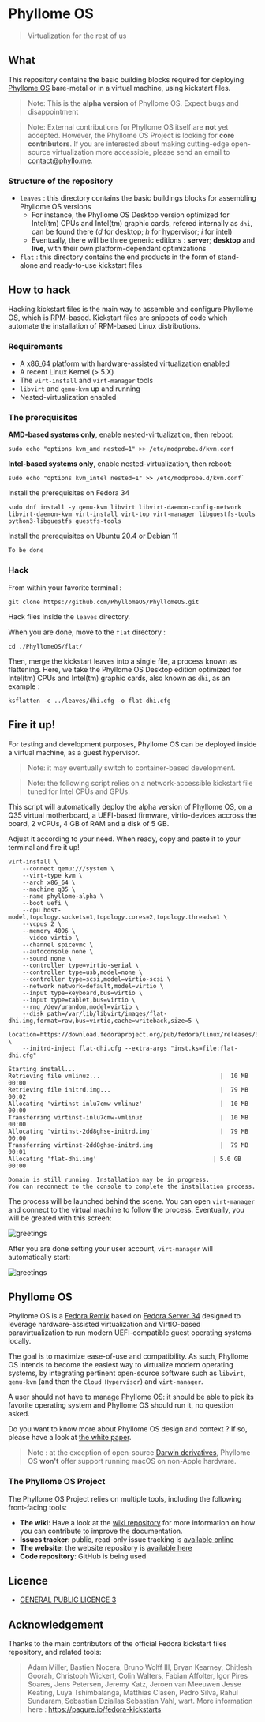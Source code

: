 # Phyllome OS

> Virtualization for the rest of us

## What 

This repository contains the basic building blocks required for deploying [Phyllome OS](https://phyllo.me/) bare-metal or in a virtual machine, using kickstart files.

> Note: This is the **alpha version** of Phyllome OS. Expect bugs and disappointment

> Note: External contributions for Phyllome OS itself are **not** yet accepted. However, the Phyllome OS Project is looking for **core contributors**. If you are interested about making cutting-edge open-source virtualization more accessible, please send an email to contact@phyllo.me.

### Structure of the repository

* `leaves` : this directory contains the basic buildings blocks for assembling Phyllome OS versions
    * For instance, the Phyllome OS Desktop version optimized for Intel(tm) CPUs and Intel(tm) graphic cards, refered internally as `dhi`, can be found there (*d* for desktop; *h* for hypervisor; *i* for intel)
    * Eventually, there will be three generic editions : **server**; **desktop** and **live**, with their own platform-dependant optimizations 
* `flat` : this directory contains the end products in the form of stand-alone and ready-to-use kickstart files

## How to hack

Hacking kickstart files is the main way to assemble and configure Phyllome OS, which is RPM-based. Kickstart files are snippets of code which automate the installation of RPM-based Linux distributions.

### Requirements

* A x86_64 platform with hardware-assisted virtualization enabled
* A recent Linux Kernel (> 5.X)
* The `virt-install` and `virt-manager` tools
* `libvirt` and `qemu-kvm` up and running
* Nested-virtualization enabled 

### The prerequisites

**AMD-based systems only**, enable nested-virtualization, then reboot:

```
sudo echo "options kvm_amd nested=1" >> /etc/modprobe.d/kvm.conf
```

**Intel-based systems only**, enable nested-virtualization, then reboot:

```
sudo echo "options kvm_intel nested=1" >> /etc/modprobe.d/kvm.conf`
```

Install the prerequisites on Fedora 34

```
sudo dnf install -y qemu-kvm libvirt libvirt-daemon-config-network libvirt-daemon-kvm virt-install virt-top virt-manager libguestfs-tools python3-libguestfs guestfs-tools
```

Install the prerequisites on Ubuntu 20.4 or Debian 11

```To be done```

### Hack

From within your favorite terminal :

```
git clone https://github.com/PhyllomeOS/PhyllomeOS.git
```

Hack files inside the `leaves` directory.

When you are done, move to the `flat` directory :

```
cd ./PhyllomeOS/flat/
```

Then, merge the kickstart leaves into a single file, a process known as flattening. Here, we take the Phyllome OS Desktop edition optimized for Intel(tm) CPUs and Intel(tm) graphic cards, also known as `dhi`, as an example :

```
ksflatten -c ../leaves/dhi.cfg -o flat-dhi.cfg
```

## Fire it up!

For testing and development purposes, Phyllome OS can be deployed inside a virtual machine, as a guest hypervisor.

> Note: it may eventually switch to container-based development.

> Note: the following script relies on a network-accessible kickstart file tuned for Intel CPUs and GPUs.

This script will automatically deploy the alpha version of Phyllome OS, on a Q35 virtual motherboard, a UEFI-based firmware, virtio-devices accross the board, 2 vCPUs, 4 GB of RAM and a disk of 5 GB. 

Adjust it according to your need. When ready, copy and paste it to your terminal and fire it up!

```
virt-install \
    --connect qemu:///system \
    --virt-type kvm \
    --arch x86_64 \
    --machine q35 \
    --name phyllome-alpha \
    --boot uefi \
    --cpu host-model,topology.sockets=1,topology.cores=2,topology.threads=1 \
    --vcpus 2 \
    --memory 4096 \
    --video virtio \
    --channel spicevmc \
    --autoconsole none \
    --sound none \
    --controller type=virtio-serial \
    --controller type=usb,model=none \
    --controller type=scsi,model=virtio-scsi \
    --network network=default,model=virtio \
    --input type=keyboard,bus=virtio \
    --input type=tablet,bus=virtio \
    --rng /dev/urandom,model=virtio \
    --disk path=/var/lib/libvirt/images/flat-dhi.img,format=raw,bus=virtio,cache=writeback,size=5 \
    --location=https://download.fedoraproject.org/pub/fedora/linux/releases/35/Everything/x86_64/os/ \
    --initrd-inject flat-dhi.cfg --extra-args "inst.ks=file:flat-dhi.cfg"
```

```
Starting install...
Retrieving file vmlinuz...                                  |  10 MB  00:00     
Retrieving file initrd.img...                               |  79 MB  00:02     
Allocating 'virtinst-inlu7cmw-vmlinuz'                      |  10 MB  00:00     
Transferring virtinst-inlu7cmw-vmlinuz                      |  10 MB  00:00     
Allocating 'virtinst-2dd8ghse-initrd.img'                   |  79 MB  00:00     
Transferring virtinst-2dd8ghse-initrd.img                   |  79 MB  00:01     
Allocating 'flat-dhi.img'                                 | 5.0 GB  00:00     

Domain is still running. Installation may be in progress.
You can reconnect to the console to complete the installation process.
```
The process will be launched behind the scene. You can open `virt-manager` and connect to the virtual machine to follow the process. Eventually, you will be greated with this screen:

![greetings](./img/greetings.png)

After you are done setting your user account, `virt-manager` will automatically start:

![greetings](./img/desktop.png)

## Phyllome OS 

Phyllome OS is a [Fedora Remix](https://fedoraproject.org/wiki/Remix) based on [Fedora Server 34](https://getfedora.org/en/server/) designed to leverage hardware-assisted virtualization and VirtIO-based paravirtualization to run modern UEFI-compatible guest operating systems locally.

The goal is to maximize ease-of-use and compatibility. As such, Phyllome OS intends to become the easiest way to virtualize modern operating systems, by integrating pertinent open-source software such as `libvirt`, `qemu-kvm` (and then the `Cloud Hypervisor`) and `virt-manager`.

A user should not have to manage Phyllome OS: it should be able to pick its favorite operating system and Phyllome OS should run it, no question asked.

Do you want to know more about Phyllome OS design and context ? If so, please have a look at [the white paper]().

> Note : at the exception of open-source [Darwin derivatives](https://en.wikipedia.org/wiki/Darwin_(operating_system)#Derived_projects), Phyllome OS **won't** offer support running macOS on non-Apple hardware.

### The Phyllome OS Project

The Phyllome OS Project relies on multiple tools, including the following front-facing tools: 

* **The wiki**: Have a look at the [wiki repository](https://github.com/PhyllomeOS/wiki) for more information on how you can contribute to improve the documentation.
* **Issues tracker**: public, read-only issue tracking is [available online](https://kanboard.phyllo.me/b/CH7qd98J2v7egmodk/development)
* **The website**: the website repository is [available here](https://github.com/PhyllomeOS/www) 
* **Code repository**: GitHub is being used

## Licence

* [GENERAL PUBLIC LICENCE 3](./LICENSE) 

## Acknowledgement

Thanks to the main contributors of the official Fedora kickstart files repository, and related tools:

> Adam Miller, Bastien Nocera, Bruno Wolff III, Bryan Kearney, Chitlesh Goorah, Christoph Wickert, 
Colin Walters, Fabian Affolter, Igor Pires Soares, Jens Petersen, Jeremy Katz, Jeroen van Meeuwen
Jesse Keating, Luya Tshimbalanga, Matthias Clasen, Pedro Silva, Rahul Sundaram, Sebastian Dziallas
Sebastian Vahl, wart. More information here : https://pagure.io/fedora-kickstarts